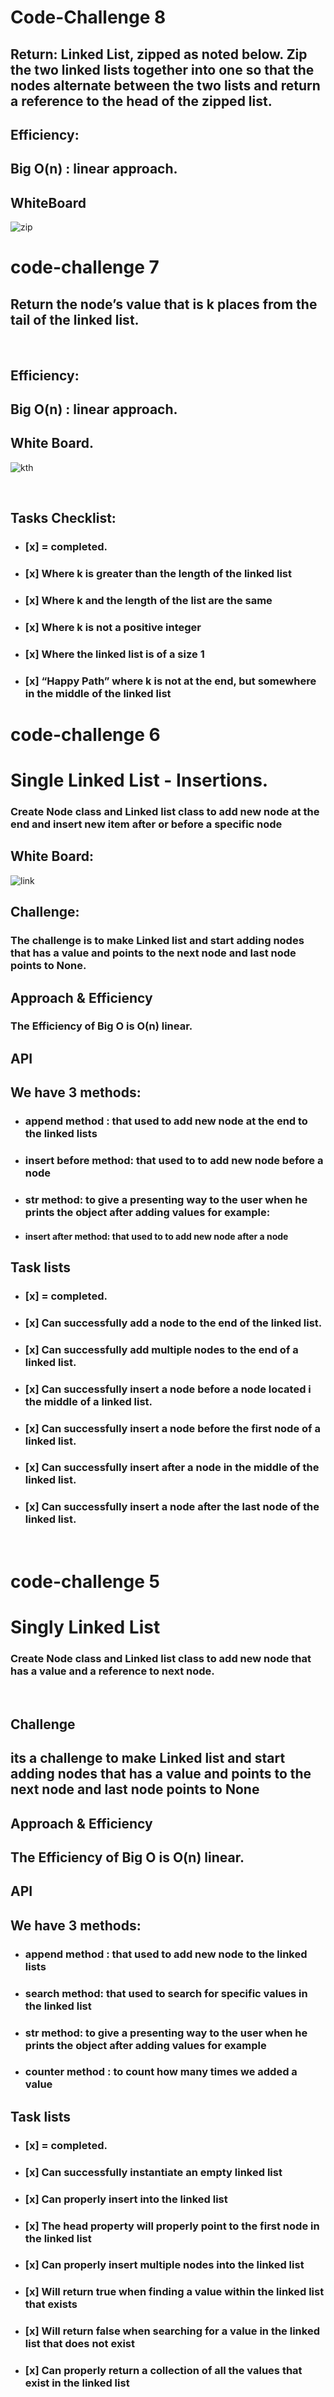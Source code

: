 # Code-Challenge 8
## Return: Linked List, zipped as noted below. Zip the two linked lists together into one so that the nodes alternate between the two lists and return a reference to the head of the zipped list.

## Efficiency:
## Big O(n) : linear approach.

## WhiteBoard
![zip](zip.PNG)
<br>


# code-challenge 7
## Return the node’s value that is k places from the tail of the linked list.
<br>

## Efficiency:
## Big O(n) : linear approach.

## White Board.
![kth](kth.PNG)

<br>

## Tasks Checklist:
- ### [x] = completed.

- ### [x] Where k is greater than the length of the linked list
- ### [x] Where k and the length of the list are the same
- ### [x] Where k is not a positive integer
- ### [x] Where the linked list is of a size 1
- ### [x] “Happy Path” where k is not at the end, but somewhere in the middle of the linked list



# code-challenge 6
# Single Linked List - Insertions.


### Create Node class and Linked list class to add new node at the end  and insert new item after or before a specific node

## White Board:
![link](insertions.PNG)
<br>


## Challenge:
### The challenge is to make Linked list and start adding nodes that has a value and points to the next node and last node points to None.

## Approach & Efficiency
### The Efficiency of Big O is O(n) linear.

## API
## We have 3 methods:
- ### **append method** : that used to add new node at the end  to the linked lists
- ### **insert before  method**: that used to to add new node before a node
- ### **str method**: to give a presenting way to the user when he prints the object after adding values for example:
- #### insert after  method: that used to to add new node after a node

## Task lists
- ### [x] = completed.
- ### [x] Can successfully add a node to the end of the linked list.

- ### [x] Can successfully add multiple nodes to the end of a linked list.

- ### [x] Can successfully insert a node before a node located i the middle of a linked list.
- ### [x] Can successfully insert a node before the first node of a linked list.
- ### [x] Can successfully insert after a node in the middle of the linked list.
- ### [x] Can successfully insert a node after the last node of the linked list.
<br>


# code-challenge 5
# Singly Linked List


### Create Node class and Linked list class to add new node that has a value and a reference to next node.
<br>



## Challenge
## its a challenge to make Linked list and start adding nodes that has a value and points to the next node and last node points to None

## Approach & Efficiency
## The Efficiency of Big O is O(n) linear.

## API
## We have 3 methods:
- ### **append method** : that used to add new node to the linked lists
- ### **search method**: that used to search for specific values in the linked list
- ### **str method**: to give a presenting way to the user when he prints the object after adding values for example
- ### **counter method** : to count how many times we added a value

## Task lists
- ### [x] = completed.
- ### [x] Can successfully instantiate an empty linked list

- ### [x] Can properly insert into the linked list

- ### [x] The head property will properly point to the first node in the linked list
- ### [x] Can properly insert multiple nodes into the linked list
- ### [x] Will return true when finding a value within the linked list that exists
- ### [x] Will return false when searching for a value in the linked list that does not exist
- ### [x] Can properly return a collection of all the values that exist in the linked list



